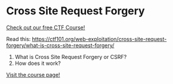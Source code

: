 # Cross Site Request Forgery

[Check out our free CTF Course!](https://academy.hoppersroppers.org/mod/page/view.php?id=633)

Read this: <https://ctf101.org/web-exploitation/cross-site-request-forgery/what-is-cross-site-request-forgery/>

1. What is Cross Site Request Forgery or CSRF?
2. How does it work?


[Visit the course page!](https://academy.hoppersroppers.org/mod/assign/view.php?id=633)
